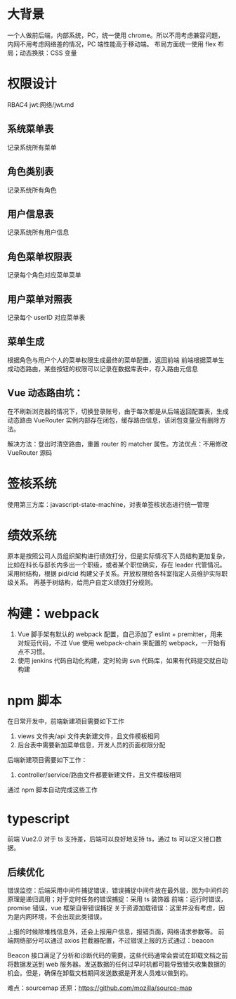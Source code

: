 <!-- @format -->

# 大背景

一个人做前后端，内部系统，PC，统一使用 chrome。所以不用考虑兼容问题，内网不用考虑网络差的情况，PC 端性能高于移动端。
布局方面统一使用 flex 布局；动态换肤：CSS 变量

# 权限设计

RBAC4
jwt:网络/jwt.md

## 系统菜单表

记录系统所有菜单

## 角色类别表

记录系统所有角色

## 用户信息表

记录系统所有用户信息

## 角色菜单权限表

记录每个角色对应菜单菜单

## 用户菜单对照表

记录每个 userID 对应菜单表

## 菜单生成

根据角色与用户个人的菜单权限生成最终的菜单配置，返回前端
前端根据菜单生成动态路由，某些按钮的权限可以记录在数据库表中，存入路由元信息

## Vue 动态路由坑：

在不刷新浏览器的情况下，切换登录账号，由于每次都是从后端返回配置表，生成动态路由
VueRouter 实例内部存在闭包，缓存路由信息，该闭包变量没有删除方法。

解决方法：登出时清空路由，重置 router 的 matcher 属性。方法优点：不用修改 VueRouter 源码

# 签核系统

使用第三方库：javascript-state-machine，对表单签核状态进行统一管理

# 绩效系统

原本是按照公司人员组织架构进行绩效打分，但是实际情况下人员结构更加复杂，比如在科长与部长内多出一个职级，或者某个职位确实，存在 leader 代管情况。
采用树结构，根据 pid/cid 构建父子关系。开放权限给各科室指定人员维护实际职级关系。
再基于树结构，给用户自定义绩效打分规则。

# 构建：webpack

1. Vue 脚手架有默认的 webpack 配置，自己添加了 eslint + premitter，用来对规范代码，不过 Vue 使用 webpack-chain 来配置的 webpack，一开始有点不习惯。
2. 使用 jenkins 代码自动化构建，定时轮询 svn 代码库，如果有代码提交就自动构建

# npm 脚本

在日常开发中，前端新建项目需要如下工作

1. views 文件夹/api 文件夹新建文件，且文件模板相同
2. 后台表中需要新加菜单信息，开发人员的页面权限分配

后端新建项目需要如下工作：

1. controller/service/路由文件都要新建文件，且文件模板相同

通过 npm 脚本自动完成这些工作

# typescript

前端 Vue2.0 对于 ts 支持差，后端可以良好地支持 ts，通过 ts 可以定义接口数据。

## 后续优化

错误监控：后端采用中间件捕捉错误，错误捕捉中间件放在最外层，因为中间件的原理是递归调用；对于定时任务的错误捕捉：采用 ts 装饰器
前端：运行时错误，promise 错误，vue 框架自带错误捕捉
关于资源加载错误：这里并没有考虑，因为是内网环境，不会出现此类错误。

上报的时候除堆栈信息外，还会上报用户信息，报错页面，网络请求参数等。
前端网络部分可以通过 axios 拦截器配置，不过错误上报的方式通过：beacon

Beacon 接口满足了分析和诊断代码的需要，这些代码通常会尝试在卸载文档之前将数据发送到 web 服务器。发送数据的任何过早时机都可能导致错失收集数据的机会。但是，确保在卸载文档期间发送数据是开发人员难以做到的。

难点：sourcemap 还原：https://github.com/mozilla/source-map
